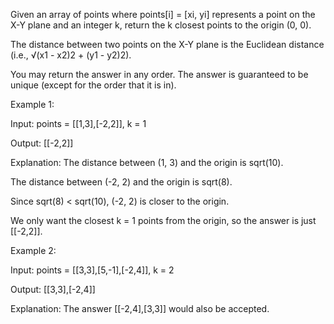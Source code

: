 Given an array of points where points[i] = [xi, yi] represents a point on the X-Y plane and an integer k, return the k closest points to the origin (0, 0).

The distance between two points on the X-Y plane is the Euclidean distance (i.e., √(x1 - x2)2 + (y1 - y2)2).

You may return the answer in any order. The answer is guaranteed to be unique (except for the order that it is in). 

Example 1:


Input: points = [[1,3],[-2,2]], k = 1

Output: [[-2,2]]

Explanation:
The distance between (1, 3) and the origin is sqrt(10).

The distance between (-2, 2) and the origin is sqrt(8).

Since sqrt(8) < sqrt(10), (-2, 2) is closer to the origin.

We only want the closest k = 1 points from the origin, so the answer is just [[-2,2]].


Example 2:

Input: points = [[3,3],[5,-1],[-2,4]], k = 2

Output: [[3,3],[-2,4]]

Explanation: The answer [[-2,4],[3,3]] would also be accepted.
 
